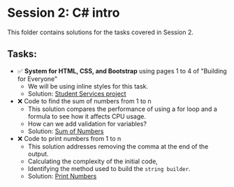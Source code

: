 # Session 2: C# intro

This folder contains solutions for the tasks covered in Session 2.

## Tasks:

-   ✅ **System for HTML, CSS, and Bootstrap** using pages 1 to 4 of "Building for Everyone"
    -   We will be using inline styles for this task.
    -   Solution: [Student Services project](https://github.com/mahfeshar/iNNOTECH-online-summer-training/Tasks-1/Student-Services-project)
-   ❌ Code to find the sum of numbers from 1 to n
    -   This solution compares the performance of using a for loop and a formula to see how it affects CPU usage.
    -   How can we add validation for variables?
    -   Solution: [Sum of Numbers](link_to_solution_2)
-   ❌ Code to print numbers from 1 to n
    -   This solution addresses removing the comma at the end of the output.
    -   Calculating the complexity of the initial code,
    -   Identifying the method used to build the `string builder`.
    -   Solution: [Print Numbers](link_to_solution_3)
